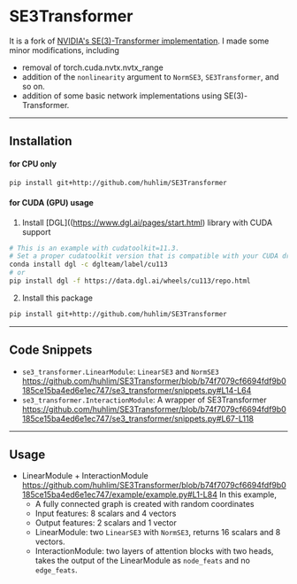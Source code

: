 # SE3Transformer


It is a fork of [NVIDIA's SE(3)-Transformer implementation](https://github.com/NVIDIA/DeepLearningExamples/tree/master/DGLPyTorch/DrugDiscovery/SE3Transformer).
I made some minor modifications, including
- removal of torch.cuda.nvtx.nvtx_range
- addition of the `nonlinearity` argument to `NormSE3`, `SE3Transformer`, and so on.
- addition of some basic network implementations using SE(3)-Transformer.

---
## Installation
#### for CPU only
```bash
pip install git+http://github.com/huhlim/SE3Transformer
```
#### for CUDA (GPU) usage
1. Install [DGL]((https://www.dgl.ai/pages/start.html) library with CUDA support
```bash
# This is an example with cudatoolkit=11.3.
# Set a proper cudatoolkit version that is compatible with your CUDA drivier and DGL library.
conda install dgl -c dglteam/label/cu113
# or
pip install dgl -f https://data.dgl.ai/wheels/cu113/repo.html
```
2. Install this package
```bash
pip install git+http://github.com/huhlim/SE3Transformer
```

---

## Code Snippets
- `se3_transformer.LinearModule`: `LinearSE3` and `NormSE3`
https://github.com/huhlim/SE3Transformer/blob/b74f7079cf6694fdf9b0185ce15ba4ed6e1ec747/se3_transformer/snippets.py#L14-L64
- `se3_transformer.InteractionModule`: A wrapper of SE3Transformer
https://github.com/huhlim/SE3Transformer/blob/b74f7079cf6694fdf9b0185ce15ba4ed6e1ec747/se3_transformer/snippets.py#L67-L118


---

## Usage
- LinearModule + InteractionModule
https://github.com/huhlim/SE3Transformer/blob/b74f7079cf6694fdf9b0185ce15ba4ed6e1ec747/example/example.py#L1-L84
In this example, 
  - A fully connected graph is created with random coordinates
  - Input features: 8 scalars and 4 vectors
  - Output features: 2 scalars and 1 vector
  - LinearModule: two `LinearSE3` with `NormSE3`, returns 16 scalars and 8 vectors. 
  - InteractionModule: two layers of attention blocks with two heads, takes the output of the LinearModule as `node_feats` and no `edge_feats`.
